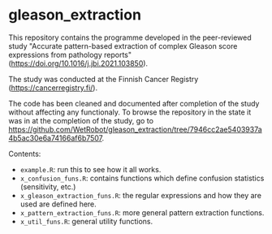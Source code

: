 # gleason_extraction

This repository contains the programme developed in the peer-reviewed study "Accurate pattern-based extraction of complex Gleason score expressions from pathology reports" (https://doi.org/10.1016/j.jbi.2021.103850).

The study was conducted at the Finnish Cancer Registry (https://cancerregistry.fi/).

The code has been cleaned and documented after completion of the study without affecting any functionaly. 
To browse the repository in the state it was in at the completion of the study, go to
https://github.com/WetRobot/gleason_extraction/tree/7946cc2ae5403937a4b5ac30e6a74166af6b7507.

Contents:

- `example.R`: run this to see how it all works.
- `x_confusion_funs.R`: contains functions which define confusion statistics (sensitivity, etc.)
- `x_gleason_extraction_funs.R`: the regular expressions and how they are used are defined here.
- `x_pattern_extraction_funs.R`: more general pattern extraction functions.
- `x_util_funs.R`: general utility functions.


